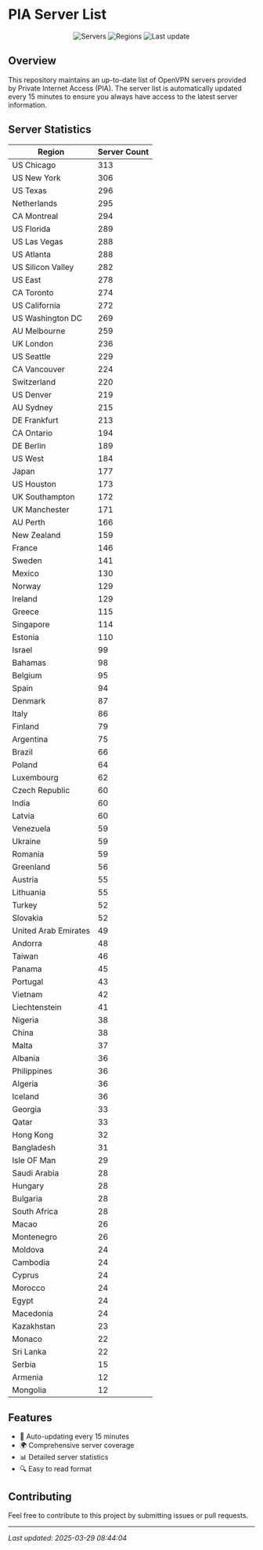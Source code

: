 # PIA Server List

<div align="center">

![Servers](https://img.shields.io/badge/servers-10,833-blue)
![Regions](https://img.shields.io/badge/regions-97-blue)
![Last update](https://img.shields.io/badge/Last_Updated-March_29_2025_03:44_EST-blue)

</div>

## Overview
This repository maintains an up-to-date list of OpenVPN servers provided by Private Internet Access (PIA). The server list is automatically updated every 15 minutes to ensure you always have access to the latest server information.

## Server Statistics
| Region | Server Count |
|--------|--------------|
| US Chicago                     | 313          |
| US New York                    | 306          |
| US Texas                       | 296          |
| Netherlands                    | 295          |
| CA Montreal                    | 294          |
| US Florida                     | 289          |
| US Las Vegas                   | 288          |
| US Atlanta                     | 288          |
| US Silicon Valley              | 282          |
| US East                        | 278          |
| CA Toronto                     | 274          |
| US California                  | 272          |
| US Washington DC               | 269          |
| AU Melbourne                   | 259          |
| UK London                      | 236          |
| US Seattle                     | 229          |
| CA Vancouver                   | 224          |
| Switzerland                    | 220          |
| US Denver                      | 219          |
| AU Sydney                      | 215          |
| DE Frankfurt                   | 213          |
| CA Ontario                     | 194          |
| DE Berlin                      | 189          |
| US West                        | 184          |
| Japan                          | 177          |
| US Houston                     | 173          |
| UK Southampton                 | 172          |
| UK Manchester                  | 171          |
| AU Perth                       | 166          |
| New Zealand                    | 159          |
| France                         | 146          |
| Sweden                         | 141          |
| Mexico                         | 130          |
| Norway                         | 129          |
| Ireland                        | 129          |
| Greece                         | 115          |
| Singapore                      | 114          |
| Estonia                        | 110          |
| Israel                         | 99           |
| Bahamas                        | 98           |
| Belgium                        | 95           |
| Spain                          | 94           |
| Denmark                        | 87           |
| Italy                          | 86           |
| Finland                        | 79           |
| Argentina                      | 75           |
| Brazil                         | 66           |
| Poland                         | 64           |
| Luxembourg                     | 62           |
| Czech Republic                 | 60           |
| India                          | 60           |
| Latvia                         | 60           |
| Venezuela                      | 59           |
| Ukraine                        | 59           |
| Romania                        | 59           |
| Greenland                      | 56           |
| Austria                        | 55           |
| Lithuania                      | 55           |
| Turkey                         | 52           |
| Slovakia                       | 52           |
| United Arab Emirates           | 49           |
| Andorra                        | 48           |
| Taiwan                         | 46           |
| Panama                         | 45           |
| Portugal                       | 43           |
| Vietnam                        | 42           |
| Liechtenstein                  | 41           |
| Nigeria                        | 38           |
| China                          | 38           |
| Malta                          | 37           |
| Albania                        | 36           |
| Philippines                    | 36           |
| Algeria                        | 36           |
| Iceland                        | 36           |
| Georgia                        | 33           |
| Qatar                          | 33           |
| Hong Kong                      | 32           |
| Bangladesh                     | 31           |
| Isle OF Man                    | 29           |
| Saudi Arabia                   | 28           |
| Hungary                        | 28           |
| Bulgaria                       | 28           |
| South Africa                   | 28           |
| Macao                          | 26           |
| Montenegro                     | 26           |
| Moldova                        | 24           |
| Cambodia                       | 24           |
| Cyprus                         | 24           |
| Morocco                        | 24           |
| Egypt                          | 24           |
| Macedonia                      | 24           |
| Kazakhstan                     | 23           |
| Monaco                         | 22           |
| Sri Lanka                      | 22           |
| Serbia                         | 15           |
| Armenia                        | 12           |
| Mongolia                       | 12           |

## Features
- 🔄 Auto-updating every 15 minutes
- 🌍 Comprehensive server coverage
- 📊 Detailed server statistics
- 🔍 Easy to read format

## Contributing
Feel free to contribute to this project by submitting issues or pull requests.

---
*Last updated: 2025-03-29 08:44:04*